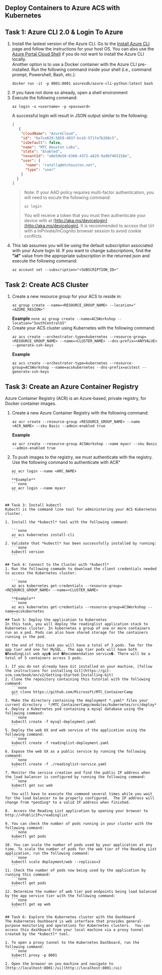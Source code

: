 ## Deploy Containers to Azure ACS with Kubernetes

## Task 1: Azure CLI 2.0 & Login To Azure
1. Install the lastest version of the Azure CLI.  Go to the [Install Azure CLI](https://docs.microsoft.com/en-us/cli/azure/install-azure-cli?view=azure-cli-latest) page and follow the instructions for your host OS.  You can also use the [Azure Portal Cloud Shell](https://docs.microsoft.com/en-us/azure/cloud-shell/overview?view=azure-cli-latest) if you do not want to install the Azure CLI locally.  
  Another option is to use a Docker container with the Azure CLI pre-installed.  Run the following command inside your shell (i.e., command prompt, Powershell, Bash, etc.):
      ```none
      docker run -it -p 8001:8001 azuresdk/azure-cli-python:latest bash 
      ```
2. If you have not done so already, open a shell environment
3. Execute the following command:
    ```none
    az login -u <username> -p <password>
    ```
    A successful login will result in JSON output similar to the following:
    ```json
    [
       {
        "cloudName": "AzureCloud",
        "id": "6e7ce629-5859-4837-bce5-571fe7b268c5",
        "isDefault": false,
        "name": "MTC Houston Labs",
        "state": "Enabled",
        "tenantId": "a8e59e50-6360-4372-a629-9a9bf465158e",
        "user": {
          "name": "ratella@mtchouston.net",
          "type": "user"
        }
      }
    ]
    
    ```
    > Note:  If your AAD policy requires multi-factor authentication, you will need to excute the following command:
    > ```none
    > az login
    > ```
    > You will receive a token that you must then authenticate your device with at [http://aka.ms/devicelogin](http://aka.ms/devicelogin).  It is recommended to access that Url with a InPrivate/InCognito browser session to avoid cookie conflicts.
4. This lab assumes you will be using the default subscription associated with your Azure login Id.  If you want to change subscriptions, find the **"id"** value from the appropriate subscription in the returned json and execute the following command:
    ```none
    az account set --subscription="<SUBSCRIPTION_ID>"
    ```

## Task 2: Create ACS Cluster
1. Create a new resource group for your ACS to reside in:
    ```none
    az group create --name=<RESOURCE_GROUP_NAME> --location="<AZURE_REGION>"
    ```
    **Example**
        ```none
        az group create --name=ACSWorkshop --location="SouthCentralUS"
        ```
2.  Create your ACS cluster using Kubernetes with the following command:
    ```none
    az acs create --orchestrator-type=kubernetes --resource-group=<RESOURCE_GROUP_NAME> --name=<CLUSTER_NAME> --dns-prefix=<ANYVALUE> --generate-ssh-keys
    ```
    **Example**
    ```none
    az acs create --orchestrator-type=kubernetes --resource-group=ACSWorkshop --name=acskubernetes --dns-prefix=acstest --generate-ssh-keys
    ```

## Task 3: Create an Azure Container Registry
Azure Container Registry (ACR) is an Azure-based, private registry, for Docker container images. 
1.  Create a new Azure Container Registry with the following command:
     ```none
    az acr create --resource-group <RESOURCE_GROUP_NAME> --name <ACR_NAME> --sku Basic --admin-enabled true
    ```
    **Example**
    ```none
    az acr create --resource-group ACSWorkshop --name myacr --sku Basic --admin-enabled true
    ```
2. To push images to the registry, we must authenticate with the registry.  Use the following command to authenticate with ACR"
 ```none
    az acr login --name <ARC_NAME>
    ```
    **Example**
    ```none
    az acr login --name myacr
    ```


## Task 3: Install kubectl
Kubectl is the command line tool for administering your ACS Kubernetes cluster.

1. Install the *kubectl* tool with the following command:

    ```none
    az acs kubernetes install-cli
    ```
2. Validate that *kubectl* has been successfully installed by running:
    ```none
    kubectl version
    ```

## Task 4: Connect to the Cluster with *kubectl*
1. Run the following commadn to download the client credentials needed to access the Kubernetes cluster:

    ```none
    az acs kubernetes get-credentials --resource-group=<RESOURCE_GROUP_NAME> --name=<CLUSTER_NAME>
    ```
    **Example**
    ```none
    az acs kubernetes get-credentials --resource-group=ACSWorkshop --name=acskubernetes
    ```
## Task 5: Deploy the application to Kubernetes
In this task, you will deploy the readinglist application stack to Kubernetes cluster. In kubernetes a group of one or more containers run as a pod. Pods can also have shared storage for the containers running in the pod. 

At the end of this task you will have a total of 3 pods. Two for the app tier and one for MySQL.. The app tier pods will have both �ReadingList web app� and �Recommendation service�. There will be a total of 5 containers across 3 pods. 

1. If you do not already have Git installed on your machine, [follow the instructions for installing Git](https://git-scm.com/book/en/v2/Getting-Started-Installing-Git)
2. Clone the repository containing this tutorial with the following command:
    ```none
    git clone https://github.com/Microsoft/MTC_ContainerCamp
    ```
3. Make the directory containing the deployment *.yaml* files your current directory - */MTC_ContainerCamp/modules/kubernetes/src/deploy*
4. Deploy a Kubernetes pod containing a mysql database using the following command:
    ```none
    kubectl create -f mysql-deployment.yaml
    ```
5. Deploy the web UX and web service of the application using the following command:
    ```none
    kubectl create -f readinglist-deployment.yaml
    ```
6. Expose the web UX as a public service by running the following command:
    ```none
    kubectl create -f ./readinglist-service.yaml
    ```
7. Monitor the service creation and find the public IP address when the load balancer is configured by running the following command:
    ```none
    kubectl get svc web
    ```
    You will have to execute the command several times while you wait for the load balancer to be properly configured.  The IP address will change from *pending* to a valid IP address when finished.

8.  Access the Reading List application by opening your browser to http://<PublicIP>/readinglist

9. You can check the number of pods running in your cluster with the following command:
    ```none
    kubectl get pods
    ```
10. You can scale the number of pods used by your application at any time. To scale the number of pods for the web tier of the Reading List application, run the following command:
    ```none
    kubectl scale deployment/web --replicas=3
    ```
11. Check the number of pods now being used by the application by running this command:
    ```none
    kubectl get pods
    ```
12. Determine the number of web tier pod endpoints being load balanced by the app service tier with the following command:
    ```none
    kubectl get ep web
    ```

## Task 6: Explore the Kubernetes cluster with the Dashboard
The Kubernetes Dashboard is web interface that provides general-purpose monitoring and operations for Kubernetes clusters.  You can access this dashboard from your local machine via a proxy tunnel created by the *kubectl* tool.

1. To open a proxy tunnel to the Kubernetes Dashboard, run the following command:
    ```none
    kubectl proxy -p 8001
    ```
2. Open the browser on you machine and navigate to [http://localhost:8001:/ui](http://localhost:8001:/ui)


